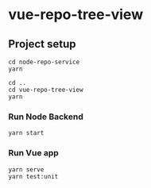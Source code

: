 # vue-repo-tree-view

## Project setup
```
cd node-repo-service
yarn

cd ..
cd vue-repo-tree-view
yarn
```

### Run Node Backend
```
yarn start
```

### Run Vue app
```
yarn serve
yarn test:unit
```
